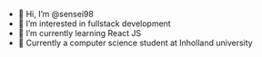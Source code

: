 - 👋 Hi, I’m @sensei98
- 👀 I’m interested in fullstack development
- 🌱 I’m currently learning React JS 
- 💞️ Currently a computer science student at Inholland university


<!---
sensei98/sensei98 is a ✨ special ✨ repository because its `README.md` (this file) appears on your GitHub profile.
You can click the Preview link to take a look at your changes.
--->
